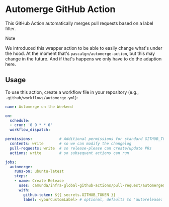 # Automerge GitHub Action

This GitHub Action automatically merges pull requests based on a label filter.

> [!NOTE]
> We introduced this wrapper action to be able to easily change what's under the hood.
> At the moment that's `pascalgn/automerge-action`, but this may change in the future.
> And if that's happens we only have to do the adaption here.

## Usage

To use this action, create a workflow file in your repository (e.g., `.github/workflows/automerge.yml`):

```yaml
name: Automerge on the Weekend

on:
  schedule:
  - cron: '0 9 * * 6'
  workflow_dispatch:

permissions:            # Additional permissions for standard GITHUB_TOKEN
  contents: write       # so we can modify the changelog
  pull-requests: write  # so release-please can create/update PRs
  actions: write        # so subsequent actions can run

jobs:
  automerge:
    runs-on: ubuntu-latest
    steps:
    - name: Create Release
      uses: camunda/infra-global-github-actions/pull-request/automerge@main
      with:
        github-token: ${{ secrets.GITHUB_TOKEN }}
        label: <yourCustomLabel> # optional, defaults to 'autorelease: pending'
```
